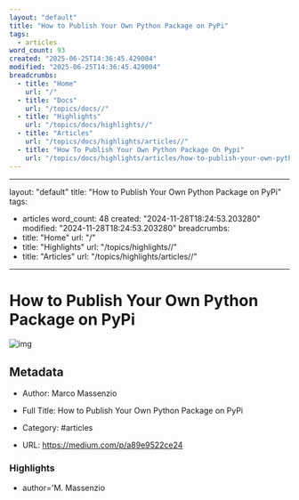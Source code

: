```yaml
---
layout: "default"
title: "How to Publish Your Own Python Package on PyPi"
tags:
  - articles
word_count: 93
created: "2025-06-25T14:36:45.429004"
modified: "2025-06-25T14:36:45.429004"
breadcrumbs:
  - title: "Home"
    url: "/"
  - title: "Docs"
    url: "/topics/docs//"
  - title: "Highlights"
    url: "/topics/docs/highlights//"
  - title: "Articles"
    url: "/topics/docs/highlights/articles//"
  - title: "How To Publish Your Own Python Package On Pypi"
    url: "/topics/docs/highlights/articles/how-to-publish-your-own-python-package-on-pypi//"
---
```

---
layout: "default"
title: "How to Publish Your Own Python Package on PyPi"
tags:
  - articles
word_count: 48
created: "2024-11-28T18:24:53.203280"
modified: "2024-11-28T18:24:53.203280"
breadcrumbs:
  - title: "Home"
    url: "/"
  - title: "Highlights"
    url: "/topics/highlights//"
  - title: "Articles"
    url: "/topics/highlights/articles//"
---
# How to Publish Your Own Python Package on PyPi

![img](https://readwise-assets.s3.amazonaws.com/static/images/article4.6bc1851654a0.png)

## Metadata

- Author: Marco Massenzio

- Full Title: How to Publish Your Own Python Package on PyPi

- Category: #articles

- URL: https://medium.com/p/a89e9522ce24

### Highlights

- author='M. Massenzio
